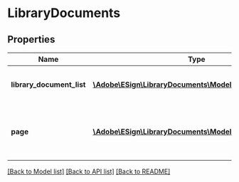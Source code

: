 # LibraryDocuments

## Properties
Name | Type | Description | Notes
------------ | ------------- | ------------- | -------------
**library_document_list** | [**\Adobe\ESign\LibraryDocuments\Model\LibraryDocument[]**](LibraryDocument.md) | An array of document library items | [optional] 
**page** | [**\Adobe\ESign\LibraryDocuments\Model\PageInfo**](PageInfo.md) | Pagination information for navigating through the response | [optional] 

[[Back to Model list]](../README.md#documentation-for-models) [[Back to API list]](../README.md#documentation-for-api-endpoints) [[Back to README]](../README.md)


